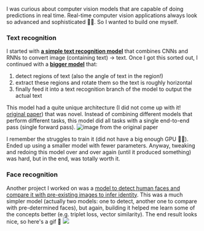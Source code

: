 I was curious about computer vision models that are capable of doing predictions in real time. Real-time computer vision applications always look so advanced and sophisticated 🧑‍💻. So I wanted to build one myself.

### Text recognition

I started with [**a simple text recognition model**](https://github.com/RaidasGrisk/tf2-crnn) that combines CNNs and RNNs to convert image (containing text) -> text. Once I got this sorted out, I continued with a [**bigger model**](https://github.com/RaidasGrisk/tf2-fots) that:
1. detect regions of text (also the angle of text in the region!)
2. extract these regions and rotate them so the text is roughly horizontal
3. finally feed it into a text recognition branch of the model to output the actual text

This model had a quite unique architecture (I did not come up with it! [original paper](https://arxiv.org/abs/1801.01671)) that was novel. Instead of combining different models that perform different tasks, this model did all tasks with a single end-to-end pass (single forward pass). ![image from the original paper](https://i.imgur.com/krHzhvr.jpg)

I remember the struggles to train it (did not have a big enough GPU 🤷‍♂️). Ended up using a smaller model with fewer parameters. Anyway, tweaking and redoing this model over and over again (until it produced something) was hard, but in the end, was totally worth it.

### Face recognition

Another project I worked on was a [model to detect human faces and compare it with pre-existing images to infer identity](https://github.com/RaidasGrisk/tf2-face-detection-recognition). This was a much simpler model (actually two models: one to detect, another one to compare with pre-determined faces), but again, building it helped me learn some of the concepts better (e.g. triplet loss, vector similarity). The end result looks nice, so here's a gif 🤗 ![](https://github.com/RaidasGrisk/tf2-face-detection-recognition/blob/master/data/other/gif.gif?raw=true)

